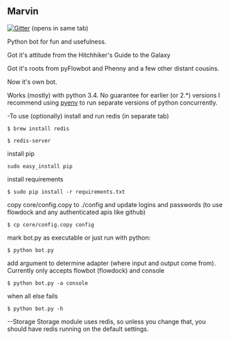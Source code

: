 Marvin
---------

[![Gitter](https://badges.gitter.im/Join%20Chat.svg)](https://gitter.im/foresterh/marvin?utm_source=badge&utm_medium=badge&utm_campaign=pr-badge&utm_content=badge)  (opens in same tab)

Python bot for fun and usefulness.

Got it's attitude from the Hitchhiker's Guide to the Galaxy

Got it's roots from pyFlowbot and Phenny and a few other distant cousins.

Now it's own bot.

Works (mostly) with python 3.4.  No guarantee for earlier (or 2.*) versions
I recommend using [pyenv](https://github.com/yyuu/pyenv) to run separate versions of python concurrently.

-To use
(optionally) install and run redis (in separate tab)

``` $ brew install redis ```

``` $ redis-server ```

install pip

``` sudo easy_install pip ```

install requirements

``` $ sudo pip install -r requirements.txt ```

copy core/config.copy to ./config and update logins and passwords (to use flowdock and any authenticated apis like github)

    $ cp core/config.copy config

mark bot.py as executable or just run with python:

    $ python bot.py

add argument to determine adapter (where input and output come from).  Currently only accepts flowbot (flowdock) and console

    $ python bot.py -a console

when all else fails
     
``` $ python bot.py -h ```

--Storage
Storage module uses redis, so unless you change that, you should have redis running on the default settings.
